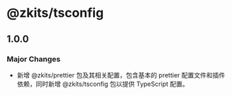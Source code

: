 # @zkits/tsconfig

## 1.0.0

### Major Changes

- 新增 @zkits/prettier 包及其相关配置，包含基本的 prettier 配置文件和插件依赖，同时新增 @zkits/tsconfig 包以提供 TypeScript 配置。
